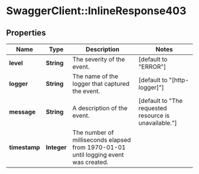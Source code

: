 # SwaggerClient::InlineResponse403

## Properties
Name | Type | Description | Notes
------------ | ------------- | ------------- | -------------
**level** | **String** | The severity of the event. | [default to &quot;ERROR&quot;]
**logger** | **String** | The name of the logger that captured the event. | [default to &quot;[http-logger]&quot;]
**message** | **String** | A description of the event. | [default to &quot;The requested resource is unavailable.&quot;]
**timestamp** | **Integer** | The number of milliseconds elapsed from 1970-01-01 until logging event was created. | 


